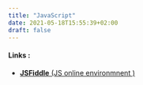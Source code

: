 ```yaml
---
title: "JavaScript"
date: 2021-05-18T15:55:39+02:00
draft: false
---
```


#### Links :

- [**JSFiddle** (JS online environmnent )](https://jsfiddle.net/)